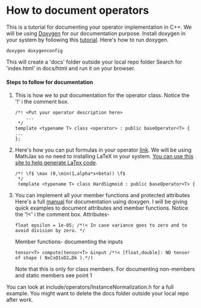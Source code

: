# How to document operators

This is a tutorial for documenting your operator implementation in C++.
We will be using [Doxygen](http://www.doxygen.nl/index.html) for our documentation purpose.
Install doxygen in your system by following this [tutorial](https://www.youtube.com/watch?v=44Ja2X_fzv4).
Here's how to run doxygen.
```
doxygen doxygenconfig
```
This will create a 'docs' folder outside your local repo folder
Search for 'index.html' in docs/html and run it on your browser.
#### Steps to follow for documentation
1. This is how we to put documentation for the operator class.
    Notice the '!' i the comment box.
    ```
    /*! <Put your operator description here>
        ...
     */
    template <typename T> class <operator> : public baseOperator<T> {
    ...
    };
    ```
2. Here's how you can put formulas in your operator [link](http://www.doxygen.nl/manual/formulas.html).
We will be using MathJax so no need to installing LaTeX in your system.
[You can use this site to help generate LaTex code](https://www.codecogs.com/latex/eqneditor.php).
    ```
    /*! \f$ \max (0,\min(1,alpha*x+beta)) \f$
     */
     template <typename T> class HardSigmoid : public baseOperator<T> {
    ```
3. You can implement all your member functions and protected attributes
 Here's a full [manual](http://www.doxygen.nl/manual/docblocks.html#cppblock) for documentation using doxygen.
 I will be giving quick examples to document attributes and member functions.
 Notice the '!<' i the comment box.
 Attributes-
    ```
    float epsilon = 1e-05; /*!< In case variance goes to zero and to avoid division by zero. */
    ```
     Member functions- documenting the inputs
    ```
    tensor<T> compute(tensor<T> &input /*!< [float,double]: ND tensor of shape ( NxCxD1xD2…Dk ).*/)
    ```
    Note that this is only for class members. For documenting non-members and static members see point 1

You can look at include/operators/InstanceNormalization.h for a full example.
You might want to delete the docs folder outside your local repo after work.
